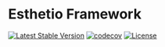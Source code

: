 # Esthetio Framework

[![Latest Stable Version](http://poser.pugx.org/esthetio/framework/v)](https://packagist.org/packages/esthetio/framework)
[![codecov](https://codecov.io/gh/esthetio/framework/branch/master/graph/badge.svg?token=O1C38GTL73)](https://codecov.io/gh/esthetio/framework)
[![License](http://poser.pugx.org/esthetio/framework/license)](https://packagist.org/packages/esthetio/framework)
